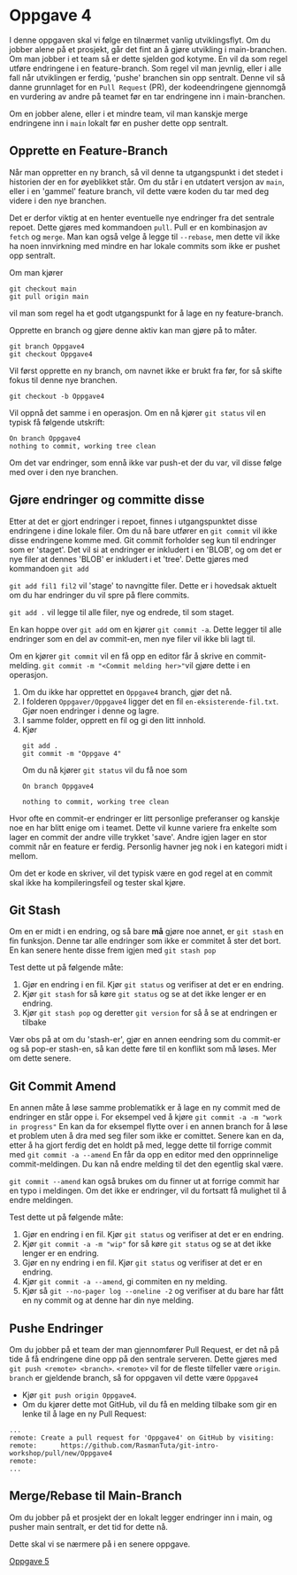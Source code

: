  # Oppgave 4
 I denne oppgaven skal vi følge en tilnærmet vanlig utviklingsflyt.
 Om du jobber alene på et prosjekt, går det fint an å gjøre utvikling i main-branchen. 
 Om man jobber i et team så er dette sjelden god kotyme.
 En vil da som regel utføre endringene i en feature-branch. 
 Som regel vil man jevnlig, eller i alle fall når utviklingen er ferdig, 'pushe' branchen sin opp sentralt.
 Denne vil så danne grunnlaget for en `Pull Request` (PR), der kodeendringene gjennomgå en vurdering av andre på teamet før en tar endringene inn i main-branchen.
 
Om en jobber alene, eller i et mindre team, vil man kanskje merge endringene inn i `main` lokalt før en pusher dette opp sentralt.

## Opprette en Feature-Branch
Når man oppretter en ny branch, så vil denne ta utgangspunkt i det stedet i historien der en for øyeblikket står.
Om du står i en utdatert versjon av `main`, eller i en 'gammel' feature branch, vil dette være koden du tar med deg videre i den nye branchen.

Det er derfor viktig at en henter eventuelle nye endringer fra det sentrale repoet.
Dette gjøres med kommandoen `pull`. Pull er en kombinasjon av `fetch` og `merge`. 
Man kan også velge å legge til `--rebase`, men dette vil ikke ha noen innvirkning med mindre en har lokale commits som ikke er pushet opp sentralt.

Om man kjører
```shell
git checkout main
git pull origin main
```
vil man som regel ha et godt utgangspunkt for å lage en ny feature-branch.

Opprette en branch og gjøre denne aktiv kan man gjøre på to måter. 
```shell
git branch Oppgave4
git checkout Oppgave4
```
Vil først opprette en ny branch, om navnet ikke er brukt fra før, for så skifte fokus til denne nye branchen.
```shell
git checkout -b Oppgave4
```
Vil oppnå det samme i en operasjon.
Om en nå kjører `git status` vil en typisk få følgende utskrift:
```text
On branch Oppgave4
nothing to commit, working tree clean
```
Om det var endringer, som ennå ikke var push-et der du var, vil disse følge med over i den nye branchen.

## Gjøre endringer og committe disse
Etter at det er gjort endringer i repoet, finnes i utgangspunktet disse endringene i dine lokale filer. 
Om du nå bare utfører en `git commit` vil ikke disse endringene komme med. 
Git commit forholder seg kun til endringer som er 'staget'. Det vil si at endringer er inkludert i en 'BLOB', 
og om det er nye filer at dennes 'BLOB' er inkludert i et 'tree'.
Dette gjøres med kommandoen `git add`

`git add fil1 fil2` vil 'stage' to navngitte filer. Dette er i hovedsak aktuelt om du har endringer du vil spre på flere commits.

`git add .` vil legge til alle filer, nye og endrede, til som staget.

En kan hoppe over `git add` om en kjører `git commit -a`. Dette legger til alle endringer som en del av commit-en, 
men nye filer vil ikke bli lagt til.

Om en kjører `git commit` vil en få opp en editor får å skrive en commit-melding.
`git commit -m "<Commit melding her>"`vil gjøre dette i en operasjon.

1) Om du ikke har opprettet en `Oppgave4` branch, gjør det nå.
2) I folderen `Oppgaver/Oppgave4` ligger det en fil `en-eksisterende-fil.txt`. Gjør noen endringer i denne og lagre.
3) I samme folder, opprett en fil og gi den litt innhold.
4) Kjør 
   ```shell
   git add .
   git commit -m "Oppgave 4"
   ```
   Om du nå kjører `git status` vil du få noe som
   ```text
   On branch Oppgave4

   nothing to commit, working tree clean
   ```

Hvor ofte en commit-er endringer er litt personlige preferanser og kanskje noe en har blitt enige om i teamet.
Dette vil kunne variere fra enkelte som lager en commit der andre ville trykket 'save'.
Andre igjen lager en stor commit når en feature er ferdig. Personlig havner jeg nok i en kategori midt i mellom.

Om det er kode en skriver, vil det typisk være en god regel at en commit skal ikke ha kompileringsfeil og tester skal kjøre.

## Git Stash

Om en er midt i en endring, og så bare **må** gjøre noe annet, er `git stash` en fin funksjon.
Denne tar alle endringer som ikke er commitet å ster det bort. 
En kan senere hente disse frem igjen med `git stash pop`

Test dette ut på følgende måte:
1) Gjør en endring i en fil. Kjør `git status` og verifiser at det er en endring.
2) Kjør `git stash` for så køre `git status` og se at det ikke lenger er en endring.
3) Kjør `git stash pop` og deretter `git version` for så å se at endringen er tilbake

Vær obs på at om du 'stash-er', gjør en annen eendring som du commit-er og så pop-er stash-en, 
så kan dette føre til en konflikt som må løses. Mer om dette senere.  

## Git Commit Amend

En annen måte å løse samme problematikk er å lage en ny commit med de endringer en står oppe i.
For eksempel ved å kjøre `git commit -a -m "work in progress"`
En kan da for eksempel flytte over i en annen branch for å løse et problem uten å dra med seg filer som ikke er comittet.
Senere kan en da, etter å ha gjort ferdig det en holdt på med, legge dette til forrige commit med `git commit -a --amend`
En får da opp en editor med den opprinnelige commit-meldingen. 
Du kan nå endre melding til det den egentlig skal være.

`git commit --amend` kan også brukes om du finner ut at forrige commit har en typo i meldingen. 
Om det ikke er endringer, vil du fortsatt få mulighet til å endre meldingen.

Test dette ut på følgende måte:
1) Gjør en endring i en fil. Kjør `git status` og verifiser at det er en endring.
2) Kjør `git commit -a -m "wip"` for så køre `git status` og se at det ikke lenger er en endring.
3) Gjør en ny endring i en fil. Kjør `git status` og verifiser at det er en endring.
3) Kjør `git commit -a --amend`, gi commiten en ny melding.
4) Kjør så `git --no-pager log --oneline -2` og verifiser at du bare har fått en ny commit og at denne har din nye melding.

## Pushe Endringer
Om du jobber på et team der man gjennomfører Pull Request, er det nå på tide å få endringene dine opp på den sentrale serveren. 
Dette gjøres med `git push <remote> <branch>`.
`<remote>` vil for de fleste tilfeller være `origin`.
`branch` er gjeldende branch, så for oppgaven vil dette være `Oppgave4`

 - Kjør `git push origin Oppgave4`. 
 - Om du kjører dette mot GitHub, vil du få en melding tilbake som gir en lenke til å lage en ny Pull Request:
```text
...
remote: Create a pull request for 'Oppgave4' on GitHub by visiting:
remote:      https://github.com/RasmanTuta/git-intro-workshop/pull/new/Oppgave4
remote: 
...
```
## Merge/Rebase til Main-Branch
Om du jobber på et prosjekt der en lokalt legger endringer inn i main, og pusher main sentralt, er det tid for dette nå.

Dette skal vi se nærmere på i en senere oppgave.

[Oppgave 5](./Oppgave5.md)


